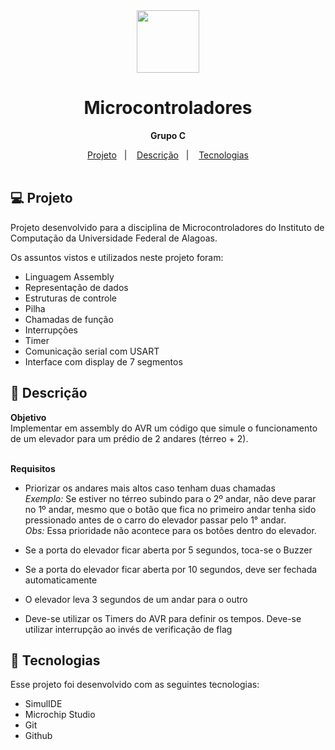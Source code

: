 <div align="center">

<img src="https://github.com/julianakcm1/Microcontrollers/assets/54086293/87d97993-e9fd-4dc4-a664-935755806701" width="100" height="100">

# Microcontroladores <br>
**Grupo C** <br>

</div>

<p align="center">
  <a href="#-project">Projeto</a>&nbsp;&nbsp;&nbsp;|&nbsp;&nbsp;&nbsp;
  <a href="#-description">Descrição</a>&nbsp;&nbsp;&nbsp;|&nbsp;&nbsp;&nbsp;
  <a href="#-tech">Tecnologias</a><br><br>
</p>

<div id="-project">

## :computer: Projeto

Projeto desenvolvido para a disciplina de Microcontroladores do Instituto de Computação da Universidade Federal de Alagoas.

Os assuntos vistos e utilizados neste projeto foram:
  
- Linguagem Assembly
- Representação de dados
- Estruturas de controle
- Pilha
- Chamadas de função
- Interrupções
- Timer
- Comunicação serial com USART
- Interface com display de 7 segmentos

</div>

<div id="-description">

## :page_facing_up: Descrição

**Objetivo**<br>
Implementar em assembly do AVR um código que simule o funcionamento de um elevador para um prédio de 2 andares (térreo + 2).<br><br>

**Requisitos**<br>
- Priorizar os andares mais altos caso tenham duas chamadas<br>
*Exemplo:* Se estiver no térreo subindo para o 2º andar, não deve parar no 1º andar, mesmo que o botão que fica no primeiro andar tenha sido pressionado antes de o carro do elevador passar pelo 1° andar.<br>
*Obs:* Essa prioridade não acontece para os botões dentro do elevador.<br>

- Se a porta do elevador ficar aberta por 5 segundos, toca-se o Buzzer
- Se a porta do elevador ficar aberta por 10 segundos, deve ser fechada automaticamente
- O elevador leva 3 segundos de um andar para o outro
- Deve-se utilizar os Timers do AVR para definir os tempos. Deve-se utilizar interrupção ao invés de verificação de flag
  
</div>

<div id="-tech">

## :rocket: Tecnologias

Esse projeto foi desenvolvido com as seguintes tecnologias:

- SimulIDE 
- Microchip Studio
- Git
- Github

</div>

